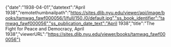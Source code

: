 {"date":"1938-04-01","datetext":"April 1938","remotethumbnailpath":"https://sites.dlib.nyu.edu/viewer/api/image/books/tamwag_fawf000056/1/full/150,/0/default.jpg","ss_book_identifier":"tamwag_fawf000056","ss_publication_date_text":"April 1938","title":"The Fight for Peace and Democracy, April 1938","viewerURL":"https://sites.dlib.nyu.edu/viewer/books/tamwag_fawf000056"}